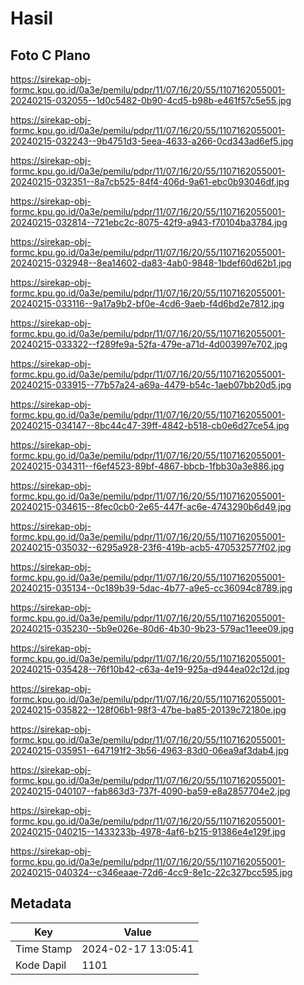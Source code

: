 # Hasil

## Foto C Plano

https://sirekap-obj-formc.kpu.go.id/0a3e/pemilu/pdpr/11/07/16/20/55/1107162055001-20240215-032055--1d0c5482-0b90-4cd5-b98b-e461f57c5e55.jpg

https://sirekap-obj-formc.kpu.go.id/0a3e/pemilu/pdpr/11/07/16/20/55/1107162055001-20240215-032243--9b4751d3-5eea-4633-a266-0cd343ad6ef5.jpg

https://sirekap-obj-formc.kpu.go.id/0a3e/pemilu/pdpr/11/07/16/20/55/1107162055001-20240215-032351--8a7cb525-84f4-406d-9a61-ebc0b93046df.jpg

https://sirekap-obj-formc.kpu.go.id/0a3e/pemilu/pdpr/11/07/16/20/55/1107162055001-20240215-032814--721ebc2c-8075-42f9-a943-f70104ba3784.jpg

https://sirekap-obj-formc.kpu.go.id/0a3e/pemilu/pdpr/11/07/16/20/55/1107162055001-20240215-032948--8ea14602-da83-4ab0-9848-1bdef60d62b1.jpg

https://sirekap-obj-formc.kpu.go.id/0a3e/pemilu/pdpr/11/07/16/20/55/1107162055001-20240215-033116--9a17a9b2-bf0e-4cd6-9aeb-f4d6bd2e7812.jpg

https://sirekap-obj-formc.kpu.go.id/0a3e/pemilu/pdpr/11/07/16/20/55/1107162055001-20240215-033322--f289fe9a-52fa-479e-a71d-4d003997e702.jpg

https://sirekap-obj-formc.kpu.go.id/0a3e/pemilu/pdpr/11/07/16/20/55/1107162055001-20240215-033915--77b57a24-a69a-4479-b54c-1aeb07bb20d5.jpg

https://sirekap-obj-formc.kpu.go.id/0a3e/pemilu/pdpr/11/07/16/20/55/1107162055001-20240215-034147--8bc44c47-39ff-4842-b518-cb0e6d27ce54.jpg

https://sirekap-obj-formc.kpu.go.id/0a3e/pemilu/pdpr/11/07/16/20/55/1107162055001-20240215-034311--f6ef4523-89bf-4867-bbcb-1fbb30a3e886.jpg

https://sirekap-obj-formc.kpu.go.id/0a3e/pemilu/pdpr/11/07/16/20/55/1107162055001-20240215-034615--8fec0cb0-2e65-447f-ac6e-4743290b6d49.jpg

https://sirekap-obj-formc.kpu.go.id/0a3e/pemilu/pdpr/11/07/16/20/55/1107162055001-20240215-035032--6295a928-23f6-419b-acb5-470532577f02.jpg

https://sirekap-obj-formc.kpu.go.id/0a3e/pemilu/pdpr/11/07/16/20/55/1107162055001-20240215-035134--0c189b39-5dac-4b77-a9e5-cc36094c8789.jpg

https://sirekap-obj-formc.kpu.go.id/0a3e/pemilu/pdpr/11/07/16/20/55/1107162055001-20240215-035230--5b9e026e-80d6-4b30-9b23-579ac11eee09.jpg

https://sirekap-obj-formc.kpu.go.id/0a3e/pemilu/pdpr/11/07/16/20/55/1107162055001-20240215-035428--76f10b42-c63a-4e19-925a-d944ea02c12d.jpg

https://sirekap-obj-formc.kpu.go.id/0a3e/pemilu/pdpr/11/07/16/20/55/1107162055001-20240215-035822--128f06b1-98f3-47be-ba85-20139c72180e.jpg

https://sirekap-obj-formc.kpu.go.id/0a3e/pemilu/pdpr/11/07/16/20/55/1107162055001-20240215-035951--647191f2-3b56-4963-83d0-06ea9af3dab4.jpg

https://sirekap-obj-formc.kpu.go.id/0a3e/pemilu/pdpr/11/07/16/20/55/1107162055001-20240215-040107--fab863d3-737f-4090-ba59-e8a2857704e2.jpg

https://sirekap-obj-formc.kpu.go.id/0a3e/pemilu/pdpr/11/07/16/20/55/1107162055001-20240215-040215--1433233b-4978-4af6-b215-91386e4e129f.jpg

https://sirekap-obj-formc.kpu.go.id/0a3e/pemilu/pdpr/11/07/16/20/55/1107162055001-20240215-040324--c346eaae-72d6-4cc9-8e1c-22c327bcc595.jpg


## Metadata

| Key        | Value               |
| ---------- | ------------------- |
| Time Stamp | 2024-02-17 13:05:41 |
| Kode Dapil | 1101                |



